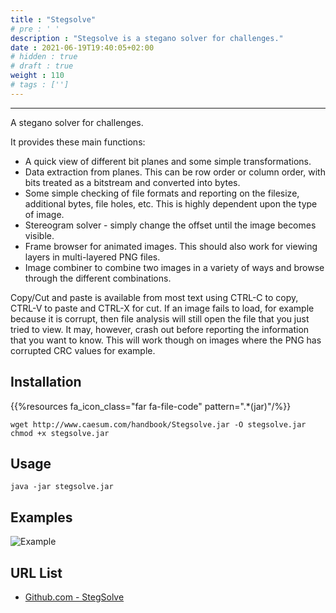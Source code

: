 ```yaml
---
title : "Stegsolve"
# pre : ' '
description : "Stegsolve is a stegano solver for challenges."
date : 2021-06-19T19:40:05+02:00
# hidden : true
# draft : true
weight : 110
# tags : ['']
---
```


---

A stegano solver for challenges.

It provides these main functions:

- A quick view of different bit planes and some simple transformations.
- Data extraction from planes. This can be row order or column order, with bits treated as a bitstream and converted into bytes.
- Some simple checking of file formats and reporting on the filesize, additional bytes, file holes, etc. This is highly dependent upon the type of image.
- Stereogram solver - simply change the offset until the image becomes visible.
- Frame browser for animated images. This should also work for viewing layers in multi-layered PNG files.
- Image combiner to combine two images in a variety of ways and browse through the different combinations.

Copy/Cut and paste is available from most text using CTRL-C to copy, CTRL-V to paste and CTRL-X for cut.
If an image fails to load, for example because it is corrupt, then file analysis will still open the file that you just tried to view. It may, however, crash out before reporting the information that you want to know. This will work though on images where the PNG has corrupted CRC values for example.

## Installation

{{%resources fa_icon_class="far fa-file-code" pattern=".*(jar)"/%}}

```plain
wget http://www.caesum.com/handbook/Stegsolve.jar -O stegsolve.jar
chmod +x stegsolve.jar
```

## Usage

```plain
java -jar stegsolve.jar
```

## Examples

![Example](images/example.png)

## URL List

- [Github.com - StegSolve](https://github.com/zardus/ctf-tools/blob/master/stegsolve/install)
